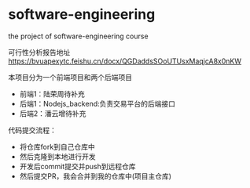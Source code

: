 # software-engineering
the project of software-engineering course

可行性分析报告地址
    https://bvuapexytc.feishu.cn/docx/QGDaddsSOoUTUsxMaqjcA8x0nKW

本项目分为一个前端项目和两个后端项目

* 前端1：陆荣周待补充
* 后端1：Nodejs_backend:负责交易平台的后端接口
* 后端2：潘云增待补充


代码提交流程：
* 将仓库fork到自己仓库中
* 然后克隆到本地进行开发
* 开发后commit提交并push到远程仓库
* 然后提交PR，我会合并到我的仓库中(项目主仓库)
